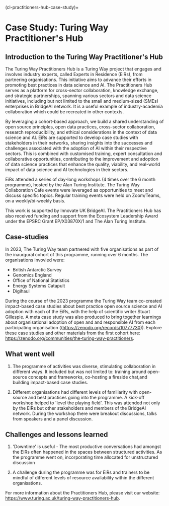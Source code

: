 (cl-practitioners-hub-case-study)=
# Case Study: Turing Way Practitioner's Hub 
<!--
Figure build is failing, this needs to be fixed
```{figure} ../figures/practitioners-hub-experts.*
---
height: 400px
name: practitioners-hub-experts
alt: Cartoon-like sketch with text at the top in an arc reading "the practitioners hub - experts in residence". The Turing Way logo features in the centre. Around the logo is a thick oval with different colour bands, each with an image. Thes include a heart, a tree, a car, a spanner, a lightning bolt, a paint palete and a graph. Around the edge of the circle are lots of colourful stick figures interacting with each other in groups. Some appear to be talking, some shaking hands... 
---
Practitioners' hub experts. 
_The Turing Way_ project illustration by Scriberia. Used under a CC-BY 4.0 licence. DOI: [10.5281/zenodo.3332807](https://doi.org/10.5281/zenodo.3332807).
```
-->
## Introduction to the Turing Way Practitioner's Hub 

The Turing Way Practitioners Hub is a Turing Way project that engages and involves industry experts, called Experts in Residence (EiRs), from partnering organisations. This initiative aims to advance their efforts in promoting best practices in data science and AI. The Practitioners Hub serves as a platform for cross-sector collaboration, knowledge exchange, and strategic partnerships, spanning various sectors and data science initiatives, including but not limited to the small and medium-sized (SMEs) enterprises in BridgeAI network. It is a useful example of industry-academia collaboration which could be recreated in other contexts. 
 
By leveraging a cohort-based approach, we build a shared understanding of open source principles, open data practices, cross-sector collaboration, research reproducibility, and ethical considerations in the context of data science and AI. EiRs are supported to develop case studies with stakeholders in their networks, sharing insights into the successes and challenges associated with the adoption of AI within their respective sectors. This is combined with customised training, expert consultation and collaborative opportunities, contributing to the improvement and adoption of data science practices that enhance the quality, viability, and real-world impact of data science and AI technologies in their sectors.

EiRs attended a series of day-long workshops (4 times over the 6 month programme), hosted by the Alan Turing Institute. The Turing Way Collaboration Cafe events were leveraged as opportunities to meet and discuss specific topics. Regular training events were held on Zoom/Teams, on a weekly/bi-weekly basis. 

This work is supported by Innovate UK BridgeAI. The Practitioners Hub has also received funding and support from the Ecosystem Leadership Award under the EPSRC Grant EP/X03870X/1 and The Alan Turing Institute.

## Case-studies 

In 2023, The Turing Way team partnered with five organisations as part of the inaurgural cohort of this programme, running over 6 months. The organisations invovled were: 
- British Antarctic Survey
- Genomics England
- Office of National Statistics
- Energy Systems Catapult
- Digihaul

During the course of the 2023 programme the Turing Way team co-created impact-based case studies about best practice open source science and AI adoption with each of the EiRs, with the help of scientific writer Stuart Gillespie. A meta case study was also produced to bring together learnings about organisational adoption of open and and responsible AI from each participating organisation ((https://zenodo.org/records/10777730)). Explore these case studies and other materials from the first cohort here: https://zenodo.org/communities/the-turing-way-practitioners.

## What went well 

1. The programme of activities was diverse, stimulating collaboration in different ways. It included but was not limited to:  training around open-source concepts and frameworks, co-hosting a fireside chat,and building impact-based case studies.  

2. Different organisations had different levels of familiarity with open-source and best practices going into the programme. A kick-off workshop helped to 'level the playing field'. This was attended not only by the EiRs but other stakeholders and members of the BridgeAI network. During the workshop there were breakout discussions, talks from speakers and a panel discussion. 

## Challenges and lessons learned 

1. 'Downtime' is useful - The most productive conversations had amongst the EIRs often happened in the spaces between structured activities. As the programme went on, incorporating time allocated for unstructured discussion

2. A challenge during the programme was for EiRs and trainers to be mindful of different levels of resource availability within the different organisations. 

For more information about the Practitioners Hub, please visit our website: https://www.turing.ac.uk/turing-way-practitioners-hub.
